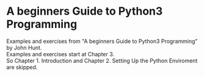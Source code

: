 # A beginners Guide to Python3 Programming
Examples and exercises from "A beginners Guide to Python3 Programming" by John Hunt.  
Examples and exercises start at Chapter 3.  
So Chapter 1. Introduction and Chapter 2. Setting Up the Python Enviroment are skipped.